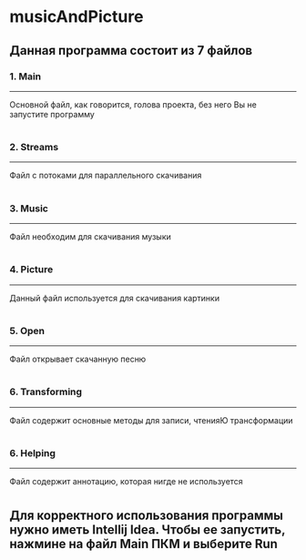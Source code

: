 # **musicAndPicture**
## Данная программа состоит из 7 файлов

### 1. Main
___
Основной файл, как говорится, голова проекта, без него Вы не запустите программу
#

### 2. Streams
___
Файл с потоками для параллельного скачивания
#


### 3. Music
___
Файл необходим для скачивания музыки
#

### 4. Picture
___
Данный файл используется для скачивания картинки
#


### 5. Open
___
Файл открывает скачанную песню
#


### 6. Transforming
___
Файл содержит основные методы для записи, чтенияЮ трансформации
#

### 6. Helping
___
Файл содержит аннотацию, которая нигде не используется
#

## Для  корректного использования программы нужно иметь Intellij Idea. Чтобы ее запустить, нажмине на файл Main ПКМ и выберите Run
